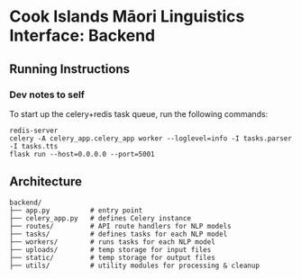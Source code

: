 # Cook Islands Māori Linguistics Interface: Backend

## Running Instructions
### Dev notes to self
To start up the celery+redis task queue, run the following commands:
```
redis-server
celery -A celery_app.celery_app worker --loglevel=info -I tasks.parser -I tasks.tts
flask run --host=0.0.0.0 --port=5001
```

## Architecture
```
backend/
├── app.py          # entry point
├── celery_app.py   # defines Celery instance
├── routes/         # API route handlers for NLP models
├── tasks/          # defines tasks for each NLP model
├── workers/        # runs tasks for each NLP model
├── uploads/        # temp storage for input files
├── static/         # temp storage for output files
├── utils/          # utility modules for processing & cleanup
```